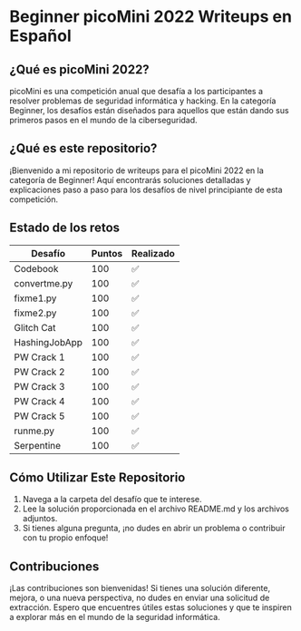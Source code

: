 # Beginner picoMini 2022 Writeups en Español

## ¿Qué es picoMini 2022?
picoMini es una competición anual que desafía a los participantes a resolver problemas de seguridad informática y hacking. En la categoría Beginner, los desafíos están diseñados para aquellos que están dando sus primeros pasos en el mundo de la ciberseguridad.

## ¿Qué es este repositorio?
¡Bienvenido a mi repositorio de writeups para el picoMini 2022 en la categoría de Beginner! Aquí encontrarás soluciones detalladas y explicaciones paso a paso para los desafíos de nivel principiante de esta competición.

## Estado de los retos
| Desafío       | Puntos | Realizado |
|---------------|--------|-----------|
| Codebook      | 100    | ✅    |
| convertme.py  | 100    | ✅    |
| fixme1.py     | 100    | ✅    |
| fixme2.py     | 100    | ✅    |
| Glitch Cat    | 100    | ✅    |
| HashingJobApp | 100    | ✅    |
| PW Crack 1    | 100    | ✅    |
| PW Crack 2    | 100    | ✅    |
| PW Crack 3    | 100    | ✅    |
| PW Crack 4    | 100    | ✅    |
| PW Crack 5    | 100    | ✅    |
| runme.py      | 100    | ✅    |
| Serpentine    | 100    | ✅    |


## Cómo Utilizar Este Repositorio
1. Navega a la carpeta del desafío que te interese.
2. Lee la solución proporcionada en el archivo README.md y los archivos adjuntos.
3. Si tienes alguna pregunta, ¡no dudes en abrir un problema o contribuir con tu propio enfoque!

## Contribuciones
¡Las contribuciones son bienvenidas! Si tienes una solución diferente, mejora, o una nueva perspectiva, no dudes en enviar una solicitud de extracción. 
Espero que encuentres útiles estas soluciones y que te inspiren a explorar más en el mundo de la seguridad informática.